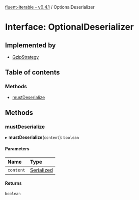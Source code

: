 [fluent-iterable - v0.4.1](../README.md) / OptionalDeserializer

# Interface: OptionalDeserializer

## Implemented by

- [GzipStrategy](../classes/gzipstrategy.md)

## Table of contents

### Methods

- [mustDeserialize](optionaldeserializer.md#mustdeserialize)

## Methods

### mustDeserialize

▸ **mustDeserialize**(`content`): `boolean`

#### Parameters

| Name | Type |
| :------ | :------ |
| `content` | [Serialized](../README.md#serialized) |

#### Returns

`boolean`
